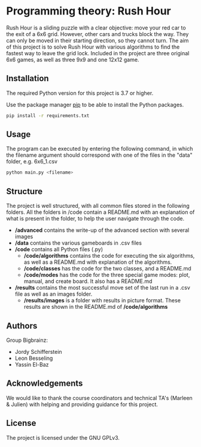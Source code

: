 # Programming theory: Rush Hour

Rush Hour is a sliding puzzle with a clear objective: move your red car to the exit of a 6x6 grid. However, other cars and trucks block the way. They can only be moved in their starting direction, so they cannot turn. The aim of this project is to solve Rush Hour with various algorithms to find the fastest way to leave the grid lock. Included in the project are three original 6x6 games, as well as three 9x9 and one 12x12 game.

## Installation

The required Python version for this project is 3.7 or higher.

Use the package manager [pip](https://pip.pypa.io/en/stable/) to be able to install the Python packages.

```bash
pip install -r requirements.txt
```

## Usage

The program can be executed by entering the following command, in which the filename argument should correspond with one of the files in the "data" folder, e.g. 6x6_1.csv

```bash
python main.py <filename>
```

## Structure

The project is well structured, with all common files stored in the following folders. All the folders in /code contain a README.md with an explanation of what is present in the folder, to help the user navigate through the code.

* **/advanced** contains the write-up of the advanced section with several images
* **/data** contains the various gameboards in .csv files
* **/code** contains all Python files (.py)
  * **/code/algorithms** contains the code for executing the six algorithms, as well as a README.md with explanation of the algorithms.
  * **/code/classes** has the code for the two classes, and a README.md
  * **/code/modes** has the code for the three special game modes: plot, manual, and create board. It also has a README.md
* **/results** contains the most successful move set of the last run in a .csv file as well as an images folder. 
  * **/results/images** is a folder with results in picture format. These results are shown in the README.md of **/code/algorithms**

## Authors

Group Bigbrainz:

* Jordy Schifferstein
* Leon Besseling
* Yassin El-Baz

## Acknowledgements

We would like to thank the course coordinators and technical TA's (Marleen & Julien) with helping and providing guidance for this project.

## License

The project is licensed under the GNU GPLv3.
